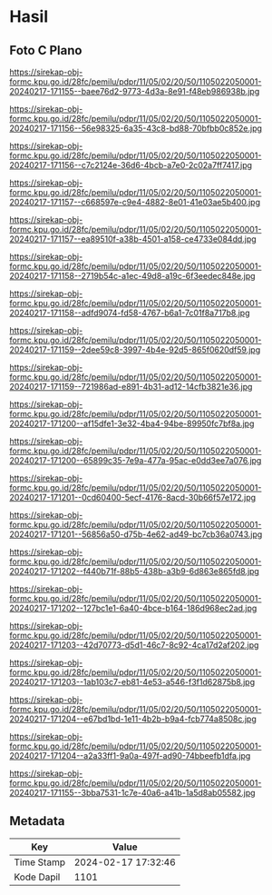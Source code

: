 # Hasil

## Foto C Plano

https://sirekap-obj-formc.kpu.go.id/28fc/pemilu/pdpr/11/05/02/20/50/1105022050001-20240217-171155--baee76d2-9773-4d3a-8e91-f48eb986938b.jpg

https://sirekap-obj-formc.kpu.go.id/28fc/pemilu/pdpr/11/05/02/20/50/1105022050001-20240217-171156--56e98325-6a35-43c8-bd88-70bfbb0c852e.jpg

https://sirekap-obj-formc.kpu.go.id/28fc/pemilu/pdpr/11/05/02/20/50/1105022050001-20240217-171156--c7c2124e-36d6-4bcb-a7e0-2c02a7ff7417.jpg

https://sirekap-obj-formc.kpu.go.id/28fc/pemilu/pdpr/11/05/02/20/50/1105022050001-20240217-171157--c668597e-c9e4-4882-8e01-41e03ae5b400.jpg

https://sirekap-obj-formc.kpu.go.id/28fc/pemilu/pdpr/11/05/02/20/50/1105022050001-20240217-171157--ea89510f-a38b-4501-a158-ce4733e084dd.jpg

https://sirekap-obj-formc.kpu.go.id/28fc/pemilu/pdpr/11/05/02/20/50/1105022050001-20240217-171158--2719b54c-a1ec-49d8-a19c-6f3eedec848e.jpg

https://sirekap-obj-formc.kpu.go.id/28fc/pemilu/pdpr/11/05/02/20/50/1105022050001-20240217-171158--adfd9074-fd58-4767-b6a1-7c01f8a717b8.jpg

https://sirekap-obj-formc.kpu.go.id/28fc/pemilu/pdpr/11/05/02/20/50/1105022050001-20240217-171159--2dee59c8-3997-4b4e-92d5-865f0620df59.jpg

https://sirekap-obj-formc.kpu.go.id/28fc/pemilu/pdpr/11/05/02/20/50/1105022050001-20240217-171159--721986ad-e891-4b31-ad12-14cfb3821e36.jpg

https://sirekap-obj-formc.kpu.go.id/28fc/pemilu/pdpr/11/05/02/20/50/1105022050001-20240217-171200--af15dfe1-3e32-4ba4-94be-89950fc7bf8a.jpg

https://sirekap-obj-formc.kpu.go.id/28fc/pemilu/pdpr/11/05/02/20/50/1105022050001-20240217-171200--65899c35-7e9a-477a-95ac-e0dd3ee7a076.jpg

https://sirekap-obj-formc.kpu.go.id/28fc/pemilu/pdpr/11/05/02/20/50/1105022050001-20240217-171201--0cd60400-5ecf-4176-8acd-30b66f57e172.jpg

https://sirekap-obj-formc.kpu.go.id/28fc/pemilu/pdpr/11/05/02/20/50/1105022050001-20240217-171201--56856a50-d75b-4e62-ad49-bc7cb36a0743.jpg

https://sirekap-obj-formc.kpu.go.id/28fc/pemilu/pdpr/11/05/02/20/50/1105022050001-20240217-171202--f440b71f-88b5-438b-a3b9-6d863e865fd8.jpg

https://sirekap-obj-formc.kpu.go.id/28fc/pemilu/pdpr/11/05/02/20/50/1105022050001-20240217-171202--127bc1e1-6a40-4bce-b164-186d968ec2ad.jpg

https://sirekap-obj-formc.kpu.go.id/28fc/pemilu/pdpr/11/05/02/20/50/1105022050001-20240217-171203--42d70773-d5d1-46c7-8c92-4ca17d2af202.jpg

https://sirekap-obj-formc.kpu.go.id/28fc/pemilu/pdpr/11/05/02/20/50/1105022050001-20240217-171203--1ab103c7-eb81-4e53-a546-f3f1d62875b8.jpg

https://sirekap-obj-formc.kpu.go.id/28fc/pemilu/pdpr/11/05/02/20/50/1105022050001-20240217-171204--e67bd1bd-1e11-4b2b-b9a4-fcb774a8508c.jpg

https://sirekap-obj-formc.kpu.go.id/28fc/pemilu/pdpr/11/05/02/20/50/1105022050001-20240217-171204--a2a33ff1-9a0a-497f-ad90-74bbeefb1dfa.jpg

https://sirekap-obj-formc.kpu.go.id/28fc/pemilu/pdpr/11/05/02/20/50/1105022050001-20240217-171155--3bba7531-1c7e-40a6-a41b-1a5d8ab05582.jpg


## Metadata

| Key        | Value               |
| ---------- | ------------------- |
| Time Stamp | 2024-02-17 17:32:46 |
| Kode Dapil | 1101                |



